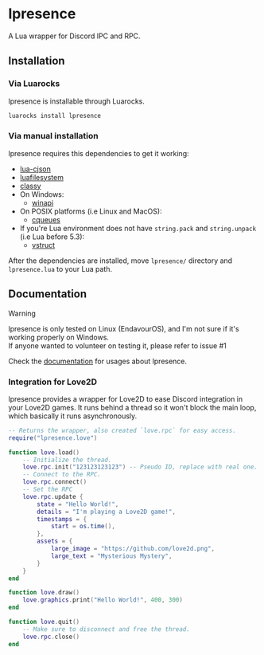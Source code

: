# lpresence
A Lua wrapper for Discord IPC and RPC.

## Installation

### Via Luarocks

lpresence is installable through Luarocks.
```bash
luarocks install lpresence
```

### Via manual installation

lpresence requires this dependencies to get it working:
 * [lua-cjson](https://luarocks.org/modules/openresty/lua-cjson)
 * [luafilesystem](https://lunarmodules.github.io/luafilesystem/)
 * [classy](https://github.com/siffiejoe/lua-classy/)
 * On Windows:
   * [winapi](https://github.com/stevedonovan/winapi/)
 * On POSIX platforms (i.e Linux and MacOS):
   * [cqueues](https://github.com/wahern/cqueues/)
 * If you're Lua environment does not have `string.pack` and `string.unpack` (i.e Lua before 5.3):
   * [vstruct](https://github.com/toxicfrog/vstruct/)

After the dependencies are installed, move `lpresence/` directory and `lpresence.lua` to your Lua path.

## Documentation

> [!WARNING]
> 
> lpresence is only tested on Linux (EndavourOS), and I'm not sure if it's working properly on Windows.<br>
> If anyone wanted to volunteer on testing it, please refer to issue #1
>

Check the [documentation](https://komothecat.github.io/lpresence) for usages about lpresence.

### Integration for Love2D

lpresence provides a wrapper for Love2D to ease Discord integration in your Love2D games. It runs behind a thread so it won't block the main loop, which basically it runs asynchronously.
```lua
-- Returns the wrapper, also created `love.rpc` for easy access.
require("lpresence.love")

function love.load()
    -- Initialize the thread.
    love.rpc.init("123123123123") -- Pseudo ID, replace with real one.
    -- Connect to the RPC.
    love.rpc.connect()
    -- Set the RPC
    love.rpc.update {
        state = "Hello World!",
        details = "I'm playing a Love2D game!",
        timestamps = {
            start = os.time(),
        },
        assets = {
            large_image = "https://github.com/love2d.png",
            large_text = "Mysterious Mystery",
        }
    }
end

function love.draw()
    love.graphics.print("Hello World!", 400, 300)
end

function love.quit()
    -- Make sure to disconnect and free the thread.
    love.rpc.close()
end
```
